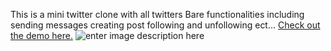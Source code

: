 This is a mini twitter clone with all twitters Bare functionalities including sending messages creating post following and unfollowing ect...
[Check out the demo here.](https://www.youtube.com/watch?v=pu-8QkFjuMk)
![enter image description here](https://i.imgur.com/XJA1SPG.jpeg)

